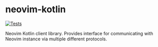 # neovim-kotlin

[![Tests](https://github.com/esensar/neovim-kotlin/workflows/Tests/badge.svg)](https://github.com/esensar/neovim-kotlin/actions)

Neovim Kotlin client library. Provides interface for communicating with Neovim instance via multiple different protocols.
